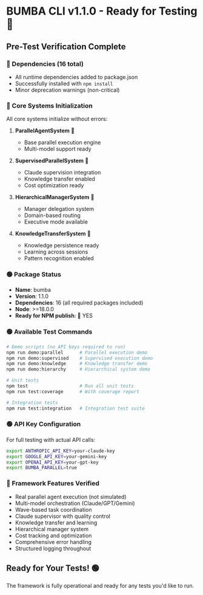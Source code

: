 # BUMBA CLI v1.1.0 - Ready for Testing 🏁

## Pre-Test Verification Complete

### 🏁 Dependencies (16 total)
- All runtime dependencies added to package.json
- Successfully installed with `npm install`
- Minor deprecation warnings (non-critical)

### 🏁 Core Systems Initialization
All core systems initialize without errors:

1. **ParallelAgentSystem** 🏁
   - Base parallel execution engine
   - Multi-model support ready

2. **SupervisedParallelSystem** 🏁
   - Claude supervision integration
   - Knowledge transfer enabled
   - Cost optimization ready

3. **HierarchicalManagerSystem** 🏁
   - Manager delegation system
   - Domain-based routing
   - Executive mode available

4. **KnowledgeTransferSystem** 🏁
   - Knowledge persistence ready
   - Learning across sessions
   - Pattern recognition enabled

### 🟢 Package Status
- **Name**: bumba
- **Version**: 1.1.0
- **Dependencies**: 16 (all required packages included)
- **Node**: >=18.0.0
- **Ready for NPM publish**: 🏁 YES

### 🟢 Available Test Commands
```bash
# Demo scripts (no API keys required to run)
npm run demo:parallel      # Parallel execution demo
npm run demo:supervised    # Supervised execution demo
npm run demo:knowledge     # Knowledge transfer demo
npm run demo:hierarchy     # Hierarchical system demo

# Unit tests
npm test                   # Run all unit tests
npm run test:coverage      # With coverage report

# Integration tests
npm run test:integration   # Integration test suite
```

### 🟢 API Key Configuration
For full testing with actual API calls:
```bash
export ANTHROPIC_API_KEY=your-claude-key
export GOOGLE_API_KEY=your-gemini-key
export OPENAI_API_KEY=your-gpt-key
export BUMBA_PARALLEL=true
```

### 🏁 Framework Features Verified
- Real parallel agent execution (not simulated)
- Multi-model orchestration (Claude/GPT/Gemini)
- Wave-based task coordination
- Claude supervisor with quality control
- Knowledge transfer and learning
- Hierarchical manager system
- Cost tracking and optimization
- Comprehensive error handling
- Structured logging throughout

## Ready for Your Tests! 🟢

The framework is fully operational and ready for any tests you'd like to run.